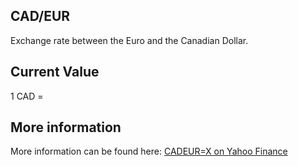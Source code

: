 ## CAD/EUR

Exchange rate between the Euro and the Canadian Dollar.

## Current Value

1 CAD = <Topic topic="finance/stock-exchange/currency/CAD/EUR" decimals="3" unit="EUR"/>

## More information

More information can be found here: [CADEUR=X on Yahoo Finance](https://finance.yahoo.com/quote/CADEUR=X/)

